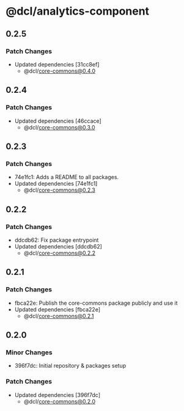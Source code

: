# @dcl/analytics-component

## 0.2.5

### Patch Changes

- Updated dependencies [31cc8ef]
  - @dcl/core-commons@0.4.0

## 0.2.4

### Patch Changes

- Updated dependencies [46ccace]
  - @dcl/core-commons@0.3.0

## 0.2.3

### Patch Changes

- 74e1fc1: Adds a README to all packages.
- Updated dependencies [74e1fc1]
  - @dcl/core-commons@0.2.3

## 0.2.2

### Patch Changes

- ddcdb62: Fix package entrypoint
- Updated dependencies [ddcdb62]
  - @dcl/core-commons@0.2.2

## 0.2.1

### Patch Changes

- fbca22e: Publish the core-commons package publicly and use it
- Updated dependencies [fbca22e]
  - @dcl/core-commons@0.2.1

## 0.2.0

### Minor Changes

- 396f7dc: Initial repository & packages setup

### Patch Changes

- Updated dependencies [396f7dc]
  - @dcl/core-commons@0.2.0
